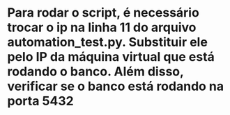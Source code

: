 # Para rodar o script, é necessário trocar o ip na linha 11 do arquivo automation_test.py. Substituir ele pelo IP da máquina virtual que está rodando o banco. Além disso, verificar se o banco está rodando na porta 5432